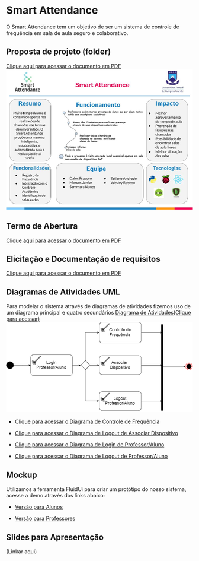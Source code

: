 # Smart Attendance

O Smart Attendance tem um objetivo de ser um sistema de controle de frequência em sala de aula seguro e colaborativo.

## Proposta de projeto (folder)
  [Clique aqui para acessar o documento em PDF](https://github.com/dalesEwerton/AS20192-SmartAttendance/blob/master/folder/(FOLDER)Smart%20attendance.pdf)
  ![FOLDER](https://raw.githubusercontent.com/dalesEwerton/AS20192-SmartAttendance/master/folder/(FOLDER)Smart%20attendance.jpg)
  
## Termo de Abertura
  [Clique aqui para acessar o documento em PDF](https://github.com/dalesEwerton/AS20192-SmartAttendance/blob/master/abertura/Smart%20Attendance%20-%20Termo%20de%20abertura.pdf)
  
## Elicitação e Documentação de requisitos
  [Clique aqui para acessar o documento em PDF](https://github.com/dalesEwerton/AS20192-SmartAttendance/blob/master/requisitos/Smart%20Attendance%20-%20Requisitos.pdf)
  
## Diagramas de Atividades UML
  Para modelar o sistema através de diagramas de atividades fizemos uso de um diagrama principal e quatro secundários
  [Diagrama de Atividades(Clique para acessar)](https://github.com/dalesEwerton/AS20192-SmartAttendance/blob/master/diagramas_atividade/Diagrama%20de%20Atividades.png)
  ![ATV](https://github.com/dalesEwerton/AS20192-SmartAttendance/blob/master/diagramas_atividade/Diagrama%20de%20Atividades.png?raw=true)
  
  * [Clique para acessar o Diagrama de Controle de Frequência](https://github.com/dalesEwerton/AS20192-SmartAttendance/blob/master/diagramas_atividade/controle%20de%20frequencia.png)
  
  * [Clique para acessar o Diagrama de Logout de Associar Dispositivo](https://github.com/dalesEwerton/AS20192-SmartAttendance/blob/master/diagramas_atividade/associar%20dispositivo.jpeg)
  
  * [Clique para acessar o Diagrama de Login de Professor/Aluno](https://github.com/dalesEwerton/AS20192-SmartAttendance/blob/master/diagramas_atividade/login.png)
  
  * [Clique para acessar o Diagrama de Logout de Professor/Aluno](https://github.com/dalesEwerton/AS20192-SmartAttendance/blob/master/diagramas_atividade/logout.png)
  
## Mockup
  Utilizamos a ferramenta FluidUi para criar um protótipo do nosso sistema, acesse a demo através dos links abaixo:
  
  * [Versão para Alunos](https://www.fluidui.com/editor/live/preview/cF9rSDRDSGJVdEl6MHp5bkNzQ3E4S3ZESGlvd3ZIVTQ4dw==)
  
  * [Versão para Professores](https://www.fluidui.com/editor/live/preview/cF91SzRySXpYenp1VDJYTWJQd0w5N05IVUJPTldVMVQ4eA==)

## Slides para Apresentação
  (Linkar aqui)

